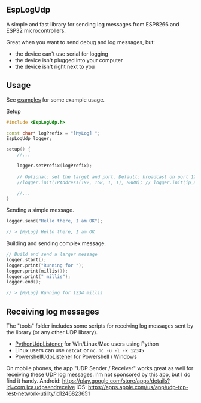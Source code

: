 ## EspLogUdp
A simple and fast library for sending log messages from ESP8266 and ESP32 microcontrollers.

Great when you want to send debug and log messages, but:
* the device can't use serial for logging
* the device isn't plugged into your computer
* the device isn't right next to you

## Usage
See [examples](/examples/example.cpp) for some example usage.

Setup

```cpp
#include <EspLogUdp.h>

const char* logPrefix = "[MyLog] ";
EspLogUdp logger;

setup() {
    //...

    logger.setPrefix(logPrefix);
    
    // Optional: set the target and port. Default: broadcast on port 12345
    //logger.init(IPAddress(192, 168, 1, 1), 8888); // logger.init(ip_address, port)

    //...
}
```

Sending a simple message.
```cpp
logger.send("Hello there, I am OK");

// > [MyLog] Hello there, I am OK
```

Building and sending complex message.

```cpp
// Build and send a larger message
logger.start();
logger.print("Running for ");
logger.print(millis());
logger.print(" millis");
logger.end();

// > [MyLog] Running for 1234 millis
```

## Receiving log messages
The "tools" folder includes some scripts for receiving log messages sent by the library (or any other UDP library).

* [PythonUdpListener](tools/PythonUdpListener.py) for Win/Linux/Mac users using Python
* Linux users can use `netcat` or `nc`. `nc -u -l -k 12345`
* [PowershellUdpListener](toos/PowershellUdpListener.ps1) for Powershell / Windows

On mobile phones, the app "UDP Sender / Receiver" works great as well for receiving these UDP log messages. I'm not sponsored by this app, but I do find it handy.
Android: https://play.google.com/store/apps/details?id=com.jca.udpsendreceive
iOS: https://apps.apple.com/us/app/udp-tcp-rest-network-utility/id1246823651
